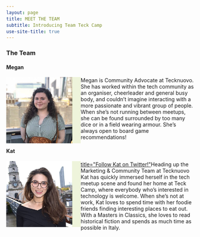 ```yaml
---
layout: page
title: MEET THE TEAM
subtitle: Introducing Team Teck Camp
use-site-title: true
---
```


### The Team

#### Megan

<a href="https://www.twitter.com/MeganKSlater"><img style="float: left;" alt="Follow Megan on Twitter" src="https://raw.githubusercontent.com/teckcamp/teckcamp.github.io/master/img/MeetTheCrew_MS.png" width="200" title="Follow Megan on Twitter!"></a>Megan is Community Advocate at Tecknuovo. She has worked within the tech community as an organiser, cheerleader and general busy body, and couldn’t imagine interacting with a more passionate and vibrant group of people. When she’s not running between meetups, she can be found surrounded by too many dice or in a field wearing armour. She’s always open to board game recommendations!

#### Kat

<a href="https://twitter.com/katpaines/"><img style="float: left;" alt="Follow Kat on Twitter" src="https://raw.githubusercontent.com/teckcamp/teckcamp.github.io/master/img/MeetTheCrew_KP.png" width="200"> title="Follow Kat on Twitter!"</a>Heading up the Marketing & Community Team at Tecknuovo Kat has quickly immersed herself in the tech meetup scene and found her home at Teck Camp, where everybody who’s interested in technology is welcome. When she’s not at work, Kat loves to spend time with her foodie friends finding interesting places to eat out. With a Masters in Classics, she loves to read historical fiction and spends as much time as possible in Italy.
 
<div><br><br></div>
